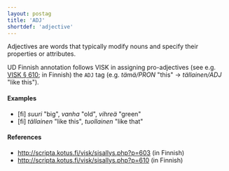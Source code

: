 ```yaml
---
layout: postag
title: 'ADJ'
shortdef: 'adjective'
---
```


Adjectives are words that typically modify nouns and specify their
properties or attributes.

UD Finnish annotation follows VISK in assigning pro-adjectives (see
e.g. [VISK § 610](http://scripta.kotus.fi/visk/sisallys.php?p=610); in
Finnish) the `ADJ` tag (e.g. *tämä/PRON* "this" -> *tällainen/ADJ*
"like this").

#### Examples

* [fi] _suuri_ "big", _vanha_ "old", _vihreä_ "green"
* [fi] _tällainen_ "like this", _tuollainen_ "like that"

#### References

* <http://scripta.kotus.fi/visk/sisallys.php?p=603> (in Finnish)
* <http://scripta.kotus.fi/visk/sisallys.php?p=610> (in Finnish)
